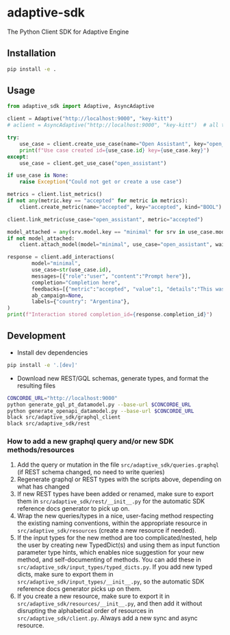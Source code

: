 # adaptive-sdk

The Python Client SDK for Adaptive Engine

## Installation

```bash
pip install -e .

```

## Usage 

```python
from adaptive_sdk import Adaptive, AsyncAdaptive

client = Adaptive("http://localhost:9000", "key-kitt")
# aclient = AsyncAdaptive("http://localhost:9000", "key-kitt")  # all the same methods as Adaptive, but async

try:
    use_case = client.create_use_case(name="Open Assistant", key="open_assistant")
    print(f"Use case created id={use_case.id} key={use_case.key}")
except:
    use_case = client.get_use_case("open_assistant")

if use_case is None:
    raise Exception("Could not get or create a use case")

metrics = client.list_metrics()
if not any(metric.key == "accepted" for metric in metrics):
    client.create_metric(name="accepted", key="accepted", kind="BOOL")

client.link_metric(use_case="open_assistant", metric="accepted")

model_attached = any(srv.model.key == "minimal" for srv in use_case.model_services)
if not model_attached:
    client.attach_model(model="minimal", use_case="open_assistant", wait=False)

response = client.add_interactions(
        model="minimal",
        use_case=str(use_case.id),
        messages=[{"role":"user", "content":"Prompt here"}],
        completion="Completion here",
        feedbacks=[{"metric":"accepted", "value":1, "details":"This was a good completion"}],
        ab_campaign=None,
        labels={"country": "Argentina"},
)
print(f"Interaction stored completion_id={response.completion_id}")

```

## Development

- Install dev dependencies

```bash
pip install -e '.[dev]'
```

- Download new REST/GQL schemas, generate types, and format the resulting files

```bash
CONCORDE_URL="http://localhost:9000"
python generate_gql_pt_datamodel.py --base-url $CONCORDE_URL
python generate_openapi_datamodel.py --base-url $CONCORDE_URL
black src/adaptive_sdk/graphql_client
black src/adaptive_sdk/rest
```

### How to add a new graphql query and/or new SDK methods/resources

1. Add the query or mutation in the file `src/adaptive_sdk/queries.graphql` (if REST schema changed, no need to write queries)
2. Regenerate graphql or REST types with the scripts above, depending on what has changed
3. If new REST types have been added or renamed, make sure to export them in `src/adaptive_sdk/rest/__init__.py` for the automatic SDK reference docs generator to pick up on.
3. Wrap the new queries/types in a nice, user-facing method respecting the existing naming conventions,
within the appropriate resource in `src/adaptive_sdk/resources` (create a new resource if needed).
4. If the input types for the new method are too complicated/nested, help the user by creating new TypedDict(s) and using them as input function parameter type hints, which enables nice suggestion for your new method, and self-documenting of methods. You can add these in `src/adaptive_sdk/input_types/typed_dicts.py`. If you add new typed dicts, make sure to export them in `src/adaptive_sdk/input_types/__init__.py`, so the automatic SDK reference docs generator picks up on them.
5. If you create a new resource, make sure to export it in `src/adaptive_sdk/resources/__init__.py`, and then add it without disrupting the alphabetical order of resources
in `src/adaptive_sdk/client.py`. Always add a new sync and async resource. 
